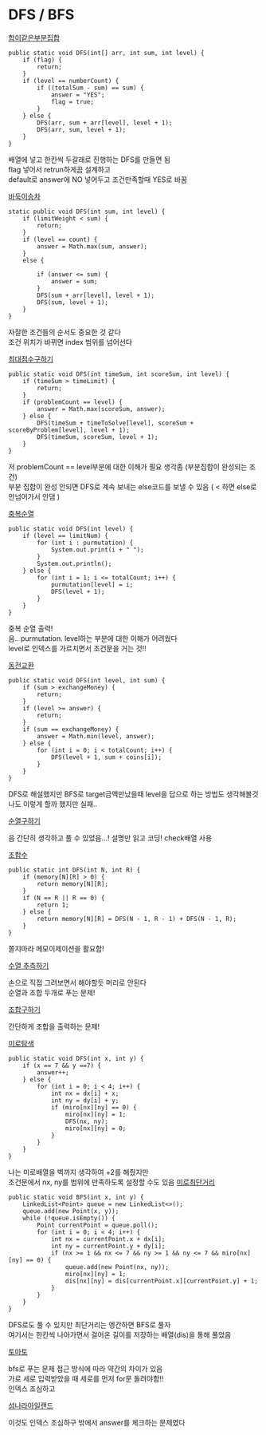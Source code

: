 # DFS / BFS

[합이같은부분집합](합이같은부분집합.java)
```
public static void DFS(int[] arr, int sum, int level) {
    if (flag) {
        return;
    }
    if (level == numberCount) {
        if ((totalSum - sum) == sum) {
            answer = "YES";
            flag = true;
        }
    } else {
        DFS(arr, sum + arr[level], level + 1);
        DFS(arr, sum, level + 1);
    }
}
```
배열에 넣고 한칸씩 두갈래로 진행하는 DFS를 만들면 됨\
flag 넣어서 retrun하게끔 설계하고\
default로 answer에 NO 넣어두고 조건만족할때 YES로 바꿈

[바둑이승차](바둑이승차.java)
```
static public void DFS(int sum, int level) {
    if (limitWeight < sum) {
        return;
    }
    if (level == count) {
        answer = Math.max(sum, answer);
    }
    else {

        if (answer <= sum) {
            answer = sum;
        }
        DFS(sum + arr[level], level + 1);
        DFS(sum, level + 1);
    }
}
```
자잘한 조건들의 순서도 중요한 것 같다 \
조건 위치가 바뀌면 index 범위를 넘어선다

[최대점수구하기](최대점수구하기.java)
```
public static void DFS(int timeSum, int scoreSum, int level) {
    if (timeSum > timeLimit) {
        return;
    }
    if (problemCount == level) {
        answer = Math.max(scoreSum, answer);
    } else {
        DFS(timeSum + timeToSolve[level], scoreSum + scoreByProblem[level], level + 1);
        DFS(timeSum, scoreSum, level + 1);
    }
}
```
저 problemCount == level부분에 대한 이해가 필요 생각좀 (부분집합이 완성되는 조건)\
부분 집합이 완성 안되면 DFS로 계속 보내는 else코드를 보낼 수 있음 ( < 하면 else로 안넘어가서 안댐 )

[중복순열](중복순열.java)
```
public static void DFS(int level) {
    if (level == limitNum) {
        for (int i : purmutation) {
            System.out.print(i + " ");
        }
        System.out.println();
    } else {
        for (int i = 1; i <= totalCount; i++) {
            purmutation[level] = i;
            DFS(level + 1);
        }
    }
}
```
중복 순열 출력!\
음.. purmutation. level하는 부분에 대한 이해가 어려웠다\
level로 인덱스를 가르치면서 조건문을 거는 것!!

[동전교환](동전교환.java)
```
public static void DFS(int level, int sum) {
    if (sum > exchangeMoney) {
        return;
    }
    if (level >= answer) {
        return;
    }
    if (sum == exchangeMoney) {
        answer = Math.min(level, answer);
    } else {
        for (int i = 0; i < totalCount; i++) {
            DFS(level + 1, sum + coins[i]);
        }
    }
}
```
DFS로 해설했지만 BFS로 target금액만났을때 level을 답으로 하는 방법도 생각해볼것\
나도 이렇게 할까 했지만 실패..

[순열구하기](순열구하기.java)

음 간단히 생각하고 풀 수 있었음...! 설명만 읽고 코딩! check배열 사용

[조합수](조합수.java)
```
public static int DFS(int N, int R) {
    if (memory[N][R] > 0) {
        return memory[N][R];
    }
    if (N == R || R == 0) {
        return 1;
    } else {
        return memory[N][R] = DFS(N - 1, R - 1) + DFS(N - 1, R);
    }
}
```
쫄지마라 메모이제이션을 활요함!

[수열 추측하기](수열추측하기.java)

손으로 직접 그려보면서 해야할듯 머리로 안된다\
순열과 조합 두개로 푸는 문제!

[조합구하기](조합구하기.java)

간단하게 조합을 출력하는 문제!

[미로탐색](미로탐색.java)
```
public static void DFS(int x, int y) {
    if (x == 7 && y ==7) {
        answer++;
    } else {
        for (int i = 0; i < 4; i++) {
            int nx = dx[i] + x;
            int ny = dy[i] + y;
            if (miro[nx][ny] == 0) {
                miro[nx][ny] = 1;
                DFS(nx, ny);
                miro[nx][ny] = 0;
            }
        }
    }
}
```
나는 미로배열을 벽까지 생각하여 +2를 해줬지만\
조건문에서 nx, ny를 범위에 만족하도록 설정할 수도 있음
[미로최단거리](미로최단거리.java)
```
public static void BFS(int x, int y) {
    LinkedList<Point> queue = new LinkedList<>();
    queue.add(new Point(x, y));
    while (!queue.isEmpty()) {
        Point currentPoint = queue.poll();
        for (int i = 0; i < 4; i++) {
            int nx = currentPoint.x + dx[i];
            int ny = currentPoint.y + dy[i];
            if (nx >= 1 && nx <= 7 && ny >= 1 && ny <= 7 && miro[nx][ny] == 0) {
                queue.add(new Point(nx, ny));
                miro[nx][ny] = 1;
                dis[nx][ny] = dis[currentPoint.x][currentPoint.y] + 1;
            }
        }
    }
}
```
DFS로도 풀 수 있지만 최단거리는 엥간하면 BFS로 풀자\
여기서는 한칸씩 나아가면서 걸어온 길이를 저장하는 배열(dis)을 통해 풀었음

[토마토](토마토.java)

bfs로 푸는 문제 접근 방식에 따라 약간의 차이가 있음\
가로 세로 입력받았을 때 세로를 먼저 for문 돌려야함!!\
인덱스 조심하고

[섬나라아일랜드](섬나라아일랜드.java)

이것도 인덱스 조심하구 밖에서 answer를 체크하는 문제였다
